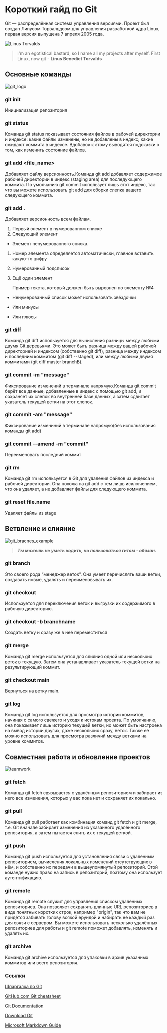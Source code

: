 # Короткий гайд по Git
Git  — распределённая система управления версиями. Проект был создан Линусом Торвальдсом для управления разработкой ядра Linux, первая версия выпущена 7 апреля 2005 года.

![Linus Torvalds](/images/Torvalds.jpg "Linus Torvalds")

> I'm an egotistical bastard, so I name all my projects after myself. First Linux, now git - **Linus Benedict Torvalds**


## Основные команды
![git_logo](/images/git_logo_2.jpeg)

 ### **git init** 
 Инициализация репозитория

### **git status** 
 Команда git status показывает состояния файлов в рабочей директории и индексе: какие файлы изменены, но не добавлены в индекс; какие ожидают коммита в индексе. Вдобавок к этому выводятся подсказки о том, как изменить состояние файлов.


### **git add <file_name>** 
 Добавляет файлу версионность.Команда git add добавляет содержимое рабочей директории в индекс (staging area) для последующего коммита. По умолчанию git commit использует лишь этот индекс, так что вы можете использовать git add для сборки слепка вашего следующего коммита.

### **git add .** 
 Добавляет версионность всем файлам.

1. Первый элемент в нумерованном списке
2. Следующий элемент
  * Элемент ненумерованного списка. 
1. Номер элемента определяется автоматически, главное вставить какую-то цифру
  1. Нумерованный подсписок
4. Ещё один элемент  

   Пример текста, который должен быть выровнен по элементу №4

* Ненумерованный список может использовать звёздочки
- Или минусы
+ Или плюсы

### **git diff** 
 Команда git diff используется для вычисления разницы между любыми двумя Git деревьями. Это может быть разница между вашей рабочей директорией и индексом (собственно git diff), разница между индексом и последним коммитом (git diff --staged), или между любыми двумя коммитами (git diff master branchB).

### **git commit -m "message"** 
 Фиксирование изменений в терминале напрямую.Команда git commit берёт все данные, добавленные в индекс с помощью git add, и сохраняет их слепок во внутренней базе данных, а затем сдвигает указатель текущей ветки на этот слепок.

### **git commit -am "message"** 
 Фиксирование измениний в терминале напрямую(без использования команды git add)

### **git commit --amend -m "commit"**
Переименовать последний коммит

### **git rm** 
 Команда git rm используется в Git для удаления файлов из индекса и рабочей директории. Она похожа на git add с тем лишь исключением, что она удаляет, а не добавляет файлы для следующего коммита.

### **git reset file.name**
Удаляет файлы из stage

## Ветвление и слияние
![git_bracnes_example](/images/branches.png)

> ***Ты можешь не уметь кодить, но пользоваться гитом - обязан.***

### **git branch** 
 Это своего рода “менеджер веток”. Она умеет перечислять ваши ветки, создавать новые, удалять и переименовывать их.

### **git checkout** 
 Используется для переключения веток и выгрузки их содержимого в рабочую директорию. 

### **git checkout -b branchname** 
Cоздать ветку и сразу же в неё переместиться

### **git merge** 
 Команда git merge используется для слияния одной или нескольких веток в текущую. Затем она устанавливает указатель текущей ветки на результирующий коммит.

### **git checkout main** 
Вернуться на ветку main.

### **git log** 
Команда git log используется для просмотра истории коммитов, начиная с самого свежего и уходя к истокам проекта. По умолчанию, она показывает лишь историю текущей ветки, но может быть настроена на вывод истории других, даже нескольких сразу, веток. Также её можно использовать для просмотра различий между ветками на уровне коммитов.

## Совместная работа и обновление проектов

![teamwork](/images/teamwork.jpg)

### **git fetch** 
 Команда git fetch связывается с удалённым репозиторием и забирает из него все изменения, которых у вас пока нет и сохраняет их локально.

### **git pull** 
 Команда git pull работает как комбинация команд git fetch и git merge, т.е. Git вначале забирает изменения из указанного удалённого репозитория, а затем пытается слить их с текущей веткой.

### **git push** 
 Команда git push используется для установления связи с удалённым репозиторием, вычисления локальных изменений отсутствующих в нём, и собственно их передачи в вышеупомянутый репозиторий. Этой команде нужно право на запись в репозиторий, поэтому она использует аутентификацию.

### **git remote** 
 Команда git remote служит для управления списком удалённых репозиториев. Она позволяет сохранять длинные URL репозиториев в виде понятных коротких строк, например "origin", так что вам не придётся забивать голову всякой ерундой и набирать её каждый раз для связи с сервером. Вы можете использовать несколько удалённых репозиториев для работы и git remote поможет добавлять, изменять и удалять их.

### **git archive** 
 Команда git archive используется для упаковки в архив указанных коммитов или всего репозитория.

### Ссылки
[Шпаргалка по Git](https://proglib.io/p/git-cheatsheet/ "Представлены основные команды")

[GitHub.com Git cheatsheet](https://training.github.com/downloads/ru/github-git-cheat-sheet/ "На русском языке")

[Git Documentation](https://git-scm.com/doc)

[Download Git](https://git-scm.com/downloads/ "Ссылка на скачивание Git")

[Microsoft Markdown Guide](https://learn.microsoft.com/ru-ru/contribute/markdown-reference)

